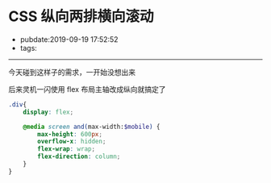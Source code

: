 # CSS 纵向两排横向滚动

- pubdate:2019-09-19 17:52:52
- tags:

---

今天碰到这样子的需求，一开始没想出来

后来灵机一闪使用 flex 布局主轴改成纵向就搞定了

```scss
.div{
    display: flex;

    @media screen and(max-width:$mobile) {
        max-height: 600px;
        overflow-x: hidden;
        flex-wrap: wrap;
        flex-direction: column;
    }
}
```
